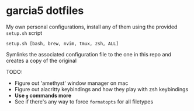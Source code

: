 # garcia5 dotfiles

My own personal configurations, install any of them using the provided `setup.sh` script

```
setup.sh [bash, brew, nvim, tmux, zsh, ALL]
```

Symlinks the associated configuration file to the one in this repo and creates a copy of the original

TODO:
- Figure out 'amethyst' window manager on mac
- Figure out alacritty keybindings and how they play with zsh keybindings
- **Use `g` commands more**
- See if there's any way to force `formatopts` for all filetypes

